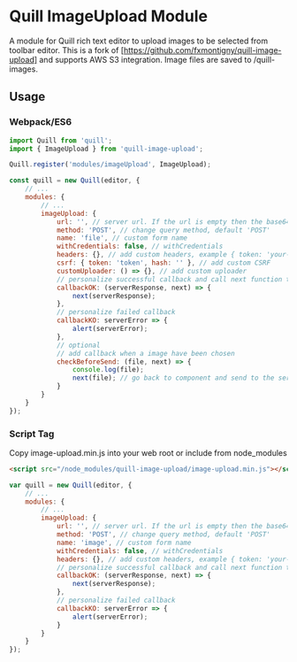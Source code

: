 # Quill ImageUpload Module

A module for Quill rich text editor to upload images to be selected from toolbar editor. This is a fork of [https://github.com/fxmontigny/quill-image-upload] and supports AWS S3 integration. Image files are saved to <your-s3-bucket>/quill-images. 

## Usage

### Webpack/ES6

```javascript
import Quill from 'quill';
import { ImageUpload } from 'quill-image-upload';

Quill.register('modules/imageUpload', ImageUpload);

const quill = new Quill(editor, {
	// ...
	modules: {
		// ...
		imageUpload: {
			url: '', // server url. If the url is empty then the base64 returns
			method: 'POST', // change query method, default 'POST'
			name: 'file', // custom form name
			withCredentials: false, // withCredentials
			headers: {}, // add custom headers, example { token: 'your-token'}
			csrf: { token: 'token', hash: '' }, // add custom CSRF
			customUploader: () => {}, // add custom uploader
			// personalize successful callback and call next function to insert new url to the editor
			callbackOK: (serverResponse, next) => {
				next(serverResponse);
			},
			// personalize failed callback
			callbackKO: serverError => {
				alert(serverError);
			},
			// optional
			// add callback when a image have been chosen
			checkBeforeSend: (file, next) => {
				console.log(file);
				next(file); // go back to component and send to the server
			}
		}
	}
});
```

### Script Tag

Copy image-upload.min.js into your web root or include from node_modules

```html
<script src="/node_modules/quill-image-upload/image-upload.min.js"></script>
```

```javascript
var quill = new Quill(editor, {
	// ...
	modules: {
		// ...
		imageUpload: {
			url: '', // server url. If the url is empty then the base64 returns
			method: 'POST', // change query method, default 'POST'
			name: 'image', // custom form name
			withCredentials: false, // withCredentials
			headers: {}, // add custom headers, example { token: 'your-token'}
			// personalize successful callback and call next function to insert new url to the editor
			callbackOK: (serverResponse, next) => {
				next(serverResponse);
			},
			// personalize failed callback
			callbackKO: serverError => {
				alert(serverError);
			}
		}
	}
});
```
